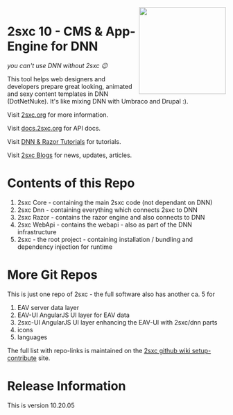 <img src="https://raw.githubusercontent.com/wiki/2sic/2sxc/assets/logos/2sxc10/2sxcv10.png" width="200px" align="right">

# 2sxc 10 - CMS & App-Engine for DNN

_you can't use DNN without 2sxc 😉_

This tool helps web designers and developers prepare great looking, animated and sexy content templates in DNN (DotNetNuke). 
It's like mixing DNN with Umbraco and Drupal :).

Visit [2sxc.org](https://2sxc.org/) for more information.

Visit [docs.2sxc.org](https://docs.2sxc.org) for API docs.

Visit [DNN & Razor Tutorials](https://2sxc.org/dnn-tutorials/) for tutorials.

Visit [2sxc Blogs](https://2sxc.org/en/blog) for news, updates, articles.

# Contents of this Repo

1. 2sxc Core - containing the main 2sxc code (not dependant on DNN)
1. 2sxc Dnn - containing everything which connects 2sxc to DNN
1. 2sxc Razor - contains the razor engine and also connects to DNN
1. 2sxc WebApi - contains the webapi - also as part of the DNN infrastructure
1. 2sxc - the root project - containing installation / bundling and dependency injection for runtime

# More Git Repos

This is just one repo of 2sxc - the full software also has another ca. 5 for

1. EAV server data layer
1. EAV-UI AngularJS UI layer for EAV data
1. 2sxc-UI AngularJS UI layer enhancing the EAV-UI with 2sxc/dnn parts
1. icons
1. languages


The full list with repo-links is maintained on the [2sxc github wiki setup-contribute](https://github.com/2sic/2sxc/wiki/contribute-setup) site. 

# Release Information

This is version 10.20.05